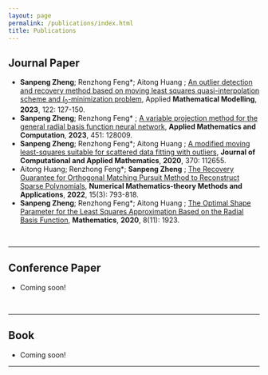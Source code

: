 ```yaml
---
layout: page
permalink: /publications/index.html
title: Publications
---
```



## Journal Paper

- **Sanpeng Zheng**; Renzhong Feng*; Aitong Huang ; [An outlier detection and recovery method
  based on moving least squares quasi-interpolation scheme and $l_0$-minimization problem](https://doi.org/10.1016/j.apm.2023.05.032), Applied
  **Mathematical Modelling**, **2023**, 122: 127-150. 
- **Sanpeng Zheng**; Renzhong Feng* ; [A variable projection method for the general radial basis
  function neural network](https://doi.org/10.1016/j.amc.2023.128009), **Applied Mathematics and Computation**, **2023**, 451: 128009.
- **Sanpeng Zheng**; Renzhong Feng*; Aitong Huang ; [A modified moving least-squares suitable for
  scattered data fitting with outliers](https://doi.org/10.1016/j.cam.2019.112655), **Journal of Computational and Applied Mathematics**, **2020**,
  370: 112655.
- Aitong Huang; Renzhong Feng*; **Sanpeng Zheng** ; [The Recovery Guarantee for Orthogonal
  Matching Pursuit Method to Reconstruct Sparse Polynomials](https://doi.org/10.4208/nmtma.OA-2022-0015), **Numerical Mathematics-theory Methods
  and Applications**, **2022**, 15(3): 793-818.
- **Sanpeng Zheng**; Renzhong Feng*; Aitong Huang ; [The Optimal Shape Parameter for the Least
    Squares Approximation Based on the Radial Basis Function](https://doi.org/10.3390/math8111923), **Mathematics**, **2020**, 8(11): 1923.

<br>

---
## Conference Paper

- Coming soon!

<br>

---

## Book

- Coming soon!
  <br>
---

